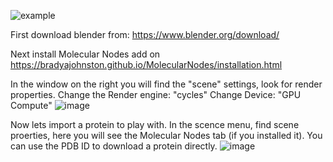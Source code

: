 ![example](https://github.com/angus-e-mcmillan/comp-tools/assets/57298625/8e2ab7f6-778e-47d2-8976-6866fd4997af)

First download blender from:
https://www.blender.org/download/

Next install Molecular Nodes add on
https://bradyajohnston.github.io/MolecularNodes/installation.html

In the window on the right you will find the "scene" settings, look for render properties. 
Change the Render engine: "cycles"
Change Device: "GPU Compute"
![image](https://github.com/angus-e-mcmillan/comp-tools/assets/57298625/71f34c13-e202-44ff-8383-de495e8de0fa)

Now lets import a protein to play with. In the scence menu, find scene proerties, here you will see the Molecular Nodes tab (if you installed it). You can use the PDB ID to download a protein directly.
![image](https://github.com/angus-e-mcmillan/comp-tools/assets/57298625/66454616-ecac-49a3-aa0d-b622b8ff6fe0)

